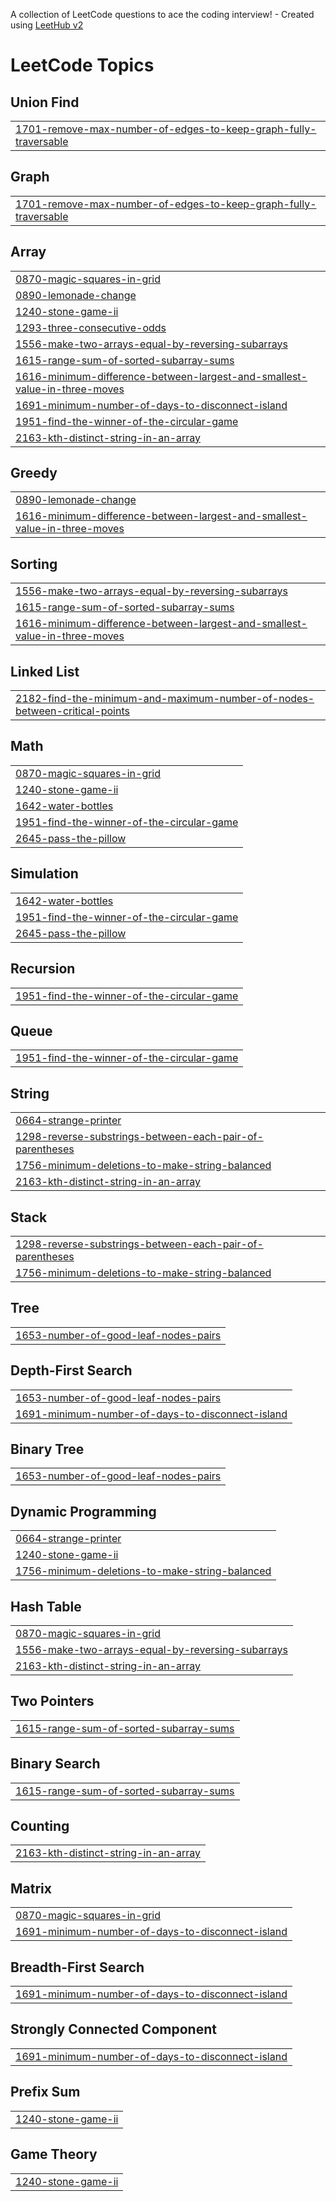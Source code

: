 A collection of LeetCode questions to ace the coding interview! - Created using [LeetHub v2](https://github.com/arunbhardwaj/LeetHub-2.0)
<!---LeetCode Topics Start-->
# LeetCode Topics
## Union Find
|  |
| ------- |
| [1701-remove-max-number-of-edges-to-keep-graph-fully-traversable](https://github.com/aryan7701/Leetcode_Practice_DSA/tree/master/1701-remove-max-number-of-edges-to-keep-graph-fully-traversable) |
## Graph
|  |
| ------- |
| [1701-remove-max-number-of-edges-to-keep-graph-fully-traversable](https://github.com/aryan7701/Leetcode_Practice_DSA/tree/master/1701-remove-max-number-of-edges-to-keep-graph-fully-traversable) |
## Array
|  |
| ------- |
| [0870-magic-squares-in-grid](https://github.com/aryan7701/Leetcode_Practice_DSA/tree/master/0870-magic-squares-in-grid) |
| [0890-lemonade-change](https://github.com/aryan7701/Leetcode_Practice_DSA/tree/master/0890-lemonade-change) |
| [1240-stone-game-ii](https://github.com/aryan7701/Leetcode_Practice_DSA/tree/master/1240-stone-game-ii) |
| [1293-three-consecutive-odds](https://github.com/aryan7701/Leetcode_Practice_DSA/tree/master/1293-three-consecutive-odds) |
| [1556-make-two-arrays-equal-by-reversing-subarrays](https://github.com/aryan7701/Leetcode_Practice_DSA/tree/master/1556-make-two-arrays-equal-by-reversing-subarrays) |
| [1615-range-sum-of-sorted-subarray-sums](https://github.com/aryan7701/Leetcode_Practice_DSA/tree/master/1615-range-sum-of-sorted-subarray-sums) |
| [1616-minimum-difference-between-largest-and-smallest-value-in-three-moves](https://github.com/aryan7701/Leetcode_Practice_DSA/tree/master/1616-minimum-difference-between-largest-and-smallest-value-in-three-moves) |
| [1691-minimum-number-of-days-to-disconnect-island](https://github.com/aryan7701/Leetcode_Practice_DSA/tree/master/1691-minimum-number-of-days-to-disconnect-island) |
| [1951-find-the-winner-of-the-circular-game](https://github.com/aryan7701/Leetcode_Practice_DSA/tree/master/1951-find-the-winner-of-the-circular-game) |
| [2163-kth-distinct-string-in-an-array](https://github.com/aryan7701/Leetcode_Practice_DSA/tree/master/2163-kth-distinct-string-in-an-array) |
## Greedy
|  |
| ------- |
| [0890-lemonade-change](https://github.com/aryan7701/Leetcode_Practice_DSA/tree/master/0890-lemonade-change) |
| [1616-minimum-difference-between-largest-and-smallest-value-in-three-moves](https://github.com/aryan7701/Leetcode_Practice_DSA/tree/master/1616-minimum-difference-between-largest-and-smallest-value-in-three-moves) |
## Sorting
|  |
| ------- |
| [1556-make-two-arrays-equal-by-reversing-subarrays](https://github.com/aryan7701/Leetcode_Practice_DSA/tree/master/1556-make-two-arrays-equal-by-reversing-subarrays) |
| [1615-range-sum-of-sorted-subarray-sums](https://github.com/aryan7701/Leetcode_Practice_DSA/tree/master/1615-range-sum-of-sorted-subarray-sums) |
| [1616-minimum-difference-between-largest-and-smallest-value-in-three-moves](https://github.com/aryan7701/Leetcode_Practice_DSA/tree/master/1616-minimum-difference-between-largest-and-smallest-value-in-three-moves) |
## Linked List
|  |
| ------- |
| [2182-find-the-minimum-and-maximum-number-of-nodes-between-critical-points](https://github.com/aryan7701/Leetcode_Practice_DSA/tree/master/2182-find-the-minimum-and-maximum-number-of-nodes-between-critical-points) |
## Math
|  |
| ------- |
| [0870-magic-squares-in-grid](https://github.com/aryan7701/Leetcode_Practice_DSA/tree/master/0870-magic-squares-in-grid) |
| [1240-stone-game-ii](https://github.com/aryan7701/Leetcode_Practice_DSA/tree/master/1240-stone-game-ii) |
| [1642-water-bottles](https://github.com/aryan7701/Leetcode_Practice_DSA/tree/master/1642-water-bottles) |
| [1951-find-the-winner-of-the-circular-game](https://github.com/aryan7701/Leetcode_Practice_DSA/tree/master/1951-find-the-winner-of-the-circular-game) |
| [2645-pass-the-pillow](https://github.com/aryan7701/Leetcode_Practice_DSA/tree/master/2645-pass-the-pillow) |
## Simulation
|  |
| ------- |
| [1642-water-bottles](https://github.com/aryan7701/Leetcode_Practice_DSA/tree/master/1642-water-bottles) |
| [1951-find-the-winner-of-the-circular-game](https://github.com/aryan7701/Leetcode_Practice_DSA/tree/master/1951-find-the-winner-of-the-circular-game) |
| [2645-pass-the-pillow](https://github.com/aryan7701/Leetcode_Practice_DSA/tree/master/2645-pass-the-pillow) |
## Recursion
|  |
| ------- |
| [1951-find-the-winner-of-the-circular-game](https://github.com/aryan7701/Leetcode_Practice_DSA/tree/master/1951-find-the-winner-of-the-circular-game) |
## Queue
|  |
| ------- |
| [1951-find-the-winner-of-the-circular-game](https://github.com/aryan7701/Leetcode_Practice_DSA/tree/master/1951-find-the-winner-of-the-circular-game) |
## String
|  |
| ------- |
| [0664-strange-printer](https://github.com/aryan7701/Leetcode_Practice_DSA/tree/master/0664-strange-printer) |
| [1298-reverse-substrings-between-each-pair-of-parentheses](https://github.com/aryan7701/Leetcode_Practice_DSA/tree/master/1298-reverse-substrings-between-each-pair-of-parentheses) |
| [1756-minimum-deletions-to-make-string-balanced](https://github.com/aryan7701/Leetcode_Practice_DSA/tree/master/1756-minimum-deletions-to-make-string-balanced) |
| [2163-kth-distinct-string-in-an-array](https://github.com/aryan7701/Leetcode_Practice_DSA/tree/master/2163-kth-distinct-string-in-an-array) |
## Stack
|  |
| ------- |
| [1298-reverse-substrings-between-each-pair-of-parentheses](https://github.com/aryan7701/Leetcode_Practice_DSA/tree/master/1298-reverse-substrings-between-each-pair-of-parentheses) |
| [1756-minimum-deletions-to-make-string-balanced](https://github.com/aryan7701/Leetcode_Practice_DSA/tree/master/1756-minimum-deletions-to-make-string-balanced) |
## Tree
|  |
| ------- |
| [1653-number-of-good-leaf-nodes-pairs](https://github.com/aryan7701/Leetcode_Practice_DSA/tree/master/1653-number-of-good-leaf-nodes-pairs) |
## Depth-First Search
|  |
| ------- |
| [1653-number-of-good-leaf-nodes-pairs](https://github.com/aryan7701/Leetcode_Practice_DSA/tree/master/1653-number-of-good-leaf-nodes-pairs) |
| [1691-minimum-number-of-days-to-disconnect-island](https://github.com/aryan7701/Leetcode_Practice_DSA/tree/master/1691-minimum-number-of-days-to-disconnect-island) |
## Binary Tree
|  |
| ------- |
| [1653-number-of-good-leaf-nodes-pairs](https://github.com/aryan7701/Leetcode_Practice_DSA/tree/master/1653-number-of-good-leaf-nodes-pairs) |
## Dynamic Programming
|  |
| ------- |
| [0664-strange-printer](https://github.com/aryan7701/Leetcode_Practice_DSA/tree/master/0664-strange-printer) |
| [1240-stone-game-ii](https://github.com/aryan7701/Leetcode_Practice_DSA/tree/master/1240-stone-game-ii) |
| [1756-minimum-deletions-to-make-string-balanced](https://github.com/aryan7701/Leetcode_Practice_DSA/tree/master/1756-minimum-deletions-to-make-string-balanced) |
## Hash Table
|  |
| ------- |
| [0870-magic-squares-in-grid](https://github.com/aryan7701/Leetcode_Practice_DSA/tree/master/0870-magic-squares-in-grid) |
| [1556-make-two-arrays-equal-by-reversing-subarrays](https://github.com/aryan7701/Leetcode_Practice_DSA/tree/master/1556-make-two-arrays-equal-by-reversing-subarrays) |
| [2163-kth-distinct-string-in-an-array](https://github.com/aryan7701/Leetcode_Practice_DSA/tree/master/2163-kth-distinct-string-in-an-array) |
## Two Pointers
|  |
| ------- |
| [1615-range-sum-of-sorted-subarray-sums](https://github.com/aryan7701/Leetcode_Practice_DSA/tree/master/1615-range-sum-of-sorted-subarray-sums) |
## Binary Search
|  |
| ------- |
| [1615-range-sum-of-sorted-subarray-sums](https://github.com/aryan7701/Leetcode_Practice_DSA/tree/master/1615-range-sum-of-sorted-subarray-sums) |
## Counting
|  |
| ------- |
| [2163-kth-distinct-string-in-an-array](https://github.com/aryan7701/Leetcode_Practice_DSA/tree/master/2163-kth-distinct-string-in-an-array) |
## Matrix
|  |
| ------- |
| [0870-magic-squares-in-grid](https://github.com/aryan7701/Leetcode_Practice_DSA/tree/master/0870-magic-squares-in-grid) |
| [1691-minimum-number-of-days-to-disconnect-island](https://github.com/aryan7701/Leetcode_Practice_DSA/tree/master/1691-minimum-number-of-days-to-disconnect-island) |
## Breadth-First Search
|  |
| ------- |
| [1691-minimum-number-of-days-to-disconnect-island](https://github.com/aryan7701/Leetcode_Practice_DSA/tree/master/1691-minimum-number-of-days-to-disconnect-island) |
## Strongly Connected Component
|  |
| ------- |
| [1691-minimum-number-of-days-to-disconnect-island](https://github.com/aryan7701/Leetcode_Practice_DSA/tree/master/1691-minimum-number-of-days-to-disconnect-island) |
## Prefix Sum
|  |
| ------- |
| [1240-stone-game-ii](https://github.com/aryan7701/Leetcode_Practice_DSA/tree/master/1240-stone-game-ii) |
## Game Theory
|  |
| ------- |
| [1240-stone-game-ii](https://github.com/aryan7701/Leetcode_Practice_DSA/tree/master/1240-stone-game-ii) |
<!---LeetCode Topics End-->
